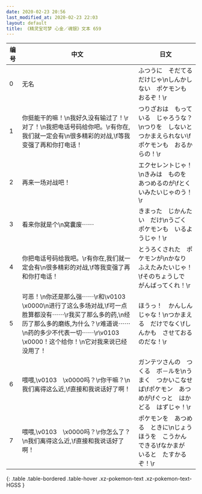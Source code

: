 ```yaml
---
date: 2020-02-23 20:56
last_modified_at: 2020-02-23 22:03
layout: default
title: 《精灵宝可梦 心金／魂银》文本 659
---
```

| 编号 | 中文 | 日文 |
| ---- | ---- | ---- |
| 0 | 无名 | ふつうに　そだてる　だけじゃ\nしんかしない　ポケモンも　おるぞ！\r |
| 1 | 你挺能干的嘛！\n我好久没有输过了！\r对了！\n我把电话号码给你吧。\r有你在,我们就一定会有\n很多精彩的对战,\f等我变强了再和你打电话！ | つりざおは　もっている　じゃろうな？\nつりを　しないと　つかまえられない\fポケモンも　おるからの！\r |
| 2 | 再来一场对战吧！ | エクセレントじゃ！\nきみは　ものを　あつめるのが\fとくいみたいじゃのう！\r |
| 3 | 看来你就是个\n窝囊废⋯⋯ | きまった　じかんたい　だけ\nうごく　ポケモンも　いるようじゃ！\r |
| 4 | 你把电话号码给我吧。\r有你在,我们就一定会有\n很多精彩的对战,\f等我变强了再和你打电话！ | とうろくされた　ポケモンが\nかなり　ふえたみたいじゃ！\fそのちょうしで　がんばってくれ！\r |
| 5 | 可恶！\n你还是那么强⋯⋯\r和\v0103　\x0000\n进行了这么多场对战,\f可一点胜算都没有⋯⋯\r我买了那么多的药,\n经历了那么多的磨练,为什么？\r难道说⋯⋯\n药的多少不代表一切⋯⋯\r\v0103　\x0000！这个给你！\n它对我来说已经没用了！ | ほうっ！　かんしん　じゃな！\nつかまえる　だけでなく\fしんかも　させておるのだな！\r |
| 6 | 喂喂,\v0103　\x0000吗？\r你干嘛？\n我们离得这么近,\f直接和我说话好了啊！ | ガンテツさんの　つくる　ボ－ルを\nうまく　つかいこなせば\fポケモン　あつめが\fぐっと　はかどる　はずじゃ！\r |
| 7 | 喂喂,\v0103　\x0000吗？\r你怎么了？\n我们离得这么近,\f直接和我说话好了啊！ | ポケモンを　あつめる　ときに\nじょうほうを　こうかん　できる\fなかまが　いると　たすかるぞ！\r |
{: .table .table-bordered .table-hover .xz-pokemon-text .xz-pokemon-text-HGSS }